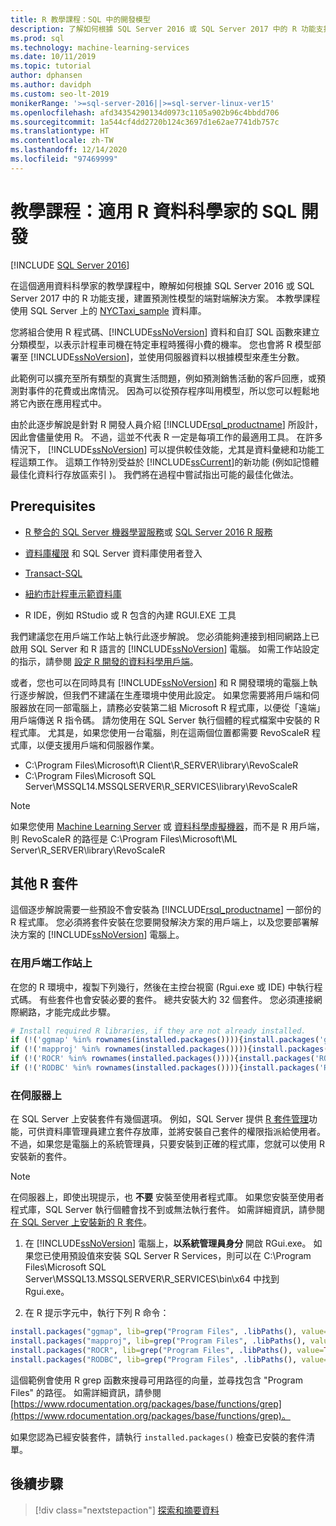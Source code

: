 ```yaml
---
title: R 教學課程：SQL 中的開發模型
description: 了解如何根據 SQL Server 2016 或 SQL Server 2017 中的 R 功能支援，建置預測性模型的端對端解決方案。
ms.prod: sql
ms.technology: machine-learning-services
ms.date: 10/11/2019
ms.topic: tutorial
author: dphansen
ms.author: davidph
ms.custom: seo-lt-2019
monikerRange: '>=sql-server-2016||>=sql-server-linux-ver15'
ms.openlocfilehash: afd34354290134d0973c1105a902b96c4bbdd706
ms.sourcegitcommit: 1a544cf4dd2720b124c3697d1e62ae7741db757c
ms.translationtype: HT
ms.contentlocale: zh-TW
ms.lasthandoff: 12/14/2020
ms.locfileid: "97469999"
---
```

# <a name="tutorial-sql-development-for-r-data-scientists"></a>教學課程：適用 R 資料科學家的 SQL 開發
[!INCLUDE [SQL Server 2016](../../includes/applies-to-version/sqlserver2016.md)]

在這個適用資料科學家的教學課程中，瞭解如何根據 SQL Server 2016 或 SQL Server 2017 中的 R 功能支援，建置預測性模型的端對端解決方案。 本教學課程使用 SQL Server 上的 [NYCTaxi_sample](demo-data-nyctaxi-in-sql.md) 資料庫。 

您將組合使用 R 程式碼、[!INCLUDE[ssNoVersion](../../includes/ssnoversion-md.md)] 資料和自訂 SQL 函數來建立分類模型，以表示計程車司機在特定車程時獲得小費的機率。 您也會將 R 模型部署至 [!INCLUDE[ssNoVersion](../../includes/ssnoversion-md.md)]，並使用伺服器資料以根據模型來產生分數。

此範例可以擴充至所有類型的真實生活問題，例如預測銷售活動的客戶回應，或預測對事件的花費或出席情況。 因為可以從預存程序叫用模型，所以您可以輕鬆地將它內嵌在應用程式中。

由於此逐步解說是針對 R 開發人員介紹 [!INCLUDE[rsql_productname](../../includes/rsql-productname-md.md)] 所設計，因此會儘量使用 R。 不過，這並不代表 R 一定是每項工作的最適用工具。 在許多情況下， [!INCLUDE[ssNoVersion](../../includes/ssnoversion-md.md)] 可以提供較佳效能，尤其是資料彙總和功能工程這類工作。  這類工作特別受益於 [!INCLUDE[ssCurrent](../../includes/sscurrent-md.md)]的新功能 (例如記憶體最佳化資料行存放區索引 )。 我們將在過程中嘗試指出可能的最佳化做法。

## <a name="prerequisites"></a>Prerequisites

+ [R 整合的 SQL Server 機器學習服務](../install/sql-machine-learning-services-windows-install.md#verify-installation)或 [SQL Server 2016 R 服務](../install/sql-r-services-windows-install.md)

+ [資料庫權限](../security/user-permission.md) 和 SQL Server 資料庫使用者登入

+ [Transact-SQL](../../ssms/download-sql-server-management-studio-ssms.md)

+ [紐約市計程車示範資料庫](demo-data-nyctaxi-in-sql.md)

+ R IDE，例如 RStudio 或 R 包含的內建 RGUI.EXE 工具

我們建議您在用戶端工作站上執行此逐步解說。 您必須能夠連接到相同網路上已啟用 SQL Server 和 R 語言的 [!INCLUDE[ssNoVersion](../../includes/ssnoversion-md.md)] 電腦。 如需工作站設定的指示，請參閱 [設定 R 開發的資料科學用戶端](../r/set-up-a-data-science-client.md)。

或者，您也可以在同時具有 [!INCLUDE[ssNoVersion](../../includes/ssnoversion-md.md)] 和 R 開發環境的電腦上執行逐步解說，但我們不建議在生產環境中使用此設定。 如果您需要將用戶端和伺服器放在同一部電腦上，請務必安裝第二組 Microsoft R 程式庫，以便從「遠端」用戶端傳送 R 指令碼。 請勿使用在 SQL Server 執行個體的程式檔案中安裝的 R 程式庫。 尤其是，如果您使用一台電腦，則在這兩個位置都需要 RevoScaleR 程式庫，以便支援用戶端和伺服器作業。

+ C:\Program Files\Microsoft\R Client\R_SERVER\library\RevoScaleR 
+ C:\Program Files\Microsoft SQL Server\MSSQL14.MSSQLSERVER\R_SERVICES\library\RevoScaleR

> [!NOTE]
> 如果您使用 [Machine Learning Server](/machine-learning-server/) 或 [資料科學虛擬機器](/azure/machine-learning/data-science-virtual-machine/)，而不是 R 用戶端，則 RevoScaleR 的路徑是 C:\Program Files\Microsoft\ML Server\R_SERVER\library\RevoScaleR

<a name="add-packages"></a>

## <a name="additional-r-packages"></a>其他 R 套件

這個逐步解說需要一些預設不會安裝為 [!INCLUDE[rsql_productname](../../includes/rsql-productname-md.md)] 一部份的 R 程式庫。 您必須將套件安裝在您要開發解決方案的用戶端上，以及您要部署解決方案的 [!INCLUDE[ssNoVersion](../../includes/ssnoversion-md.md)] 電腦上。

### <a name="on-a-client-workstation"></a>在用戶端工作站上

在您的 R 環境中，複製下列幾行，然後在主控台視窗 (Rgui.exe 或 IDE) 中執行程式碼。 有些套件也會安裝必要的套件。 總共安裝大約 32 個套件。 您必須連接網際網路，才能完成此步驟。
    
  ```R
  # Install required R libraries, if they are not already installed.
  if (!('ggmap' %in% rownames(installed.packages()))){install.packages('ggmap')}
  if (!('mapproj' %in% rownames(installed.packages()))){install.packages('mapproj')}
  if (!('ROCR' %in% rownames(installed.packages()))){install.packages('ROCR')}
  if (!('RODBC' %in% rownames(installed.packages()))){install.packages('RODBC')}
  ```

### <a name="on-the-server"></a>在伺服器上

在 SQL Server 上安裝套件有幾個選項。 例如，SQL Server 提供 [R 套件管理](../package-management/install-additional-r-packages-on-sql-server.md)功能，可供資料庫管理員建立套件存放庫，並將安裝自己套件的權限指派給使用者。 不過，如果您是電腦上的系統管理員，只要安裝到正確的程式庫，您就可以使用 R 安裝新的套件。

> [!NOTE]
> 在伺服器上，即使出現提示，也 **不要** 安裝至使用者程式庫。 如果您安裝至使用者程式庫，SQL Server 執行個體會找不到或無法執行套件。 如需詳細資訊，請參閱[在 SQL Server 上安裝新的 R 套件](../package-management/install-additional-r-packages-on-sql-server.md)。

1. 在 [!INCLUDE[ssNoVersion](../../includes/ssnoversion-md.md)] 電腦上，**以系統管理員身分** 開啟 RGui.exe。  如果您已使用預設值來安裝 SQL Server R Services，則可以在 C:\Program Files\Microsoft SQL Server\MSSQL13.MSSQLSERVER\R_SERVICES\bin\x64 中找到 Rgui.exe。

2. 在 R 提示字元中，執行下列 R 命令：
  
  ```R
  install.packages("ggmap", lib=grep("Program Files", .libPaths(), value=TRUE)[1])
  install.packages("mapproj", lib=grep("Program Files", .libPaths(), value=TRUE)[1])
  install.packages("ROCR", lib=grep("Program Files", .libPaths(), value=TRUE)[1])
  install.packages("RODBC", lib=grep("Program Files", .libPaths(), value=TRUE)[1])
  ```
  這個範例會使用 R grep 函數來搜尋可用路徑的向量，並尋找包含 "Program Files" 的路徑。 如需詳細資訊，請參閱 [https://www.rdocumentation.org/packages/base/functions/grep](https://www.rdocumentation.org/packages/base/functions/grep)。

  如果您認為已經安裝套件，請執行 `installed.packages()` 檢查已安裝的套件清單。

## <a name="next-steps"></a>後續步驟

> [!div class="nextstepaction"]
> [探索和摘要資料](walkthrough-view-and-summarize-data-using-r.md)